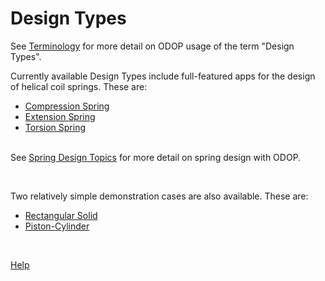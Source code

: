 # Design Types

See [Terminology](/docs/Help/terminology.html) for more detail on ODOP usage of the term "Design Types".   

Currently available Design Types include full-featured apps for the design of
helical coil springs.
These are:   

* [Compression Spring](c_spring.html)   
* [Extension Spring](e_spring.html)   
* [Torsion Spring](t_spring.html)   
&nbsp;

See [Spring Design Topics](/docs/Help/SpringDesign) for more detail on spring design with ODOP.   

&nbsp;

Two relatively simple demonstration cases are also available.
These are:   

* [Rectangular Solid](r_solid.html)   
* [Piston-Cylinder](pcyl.html)   

&nbsp;

[Help](/docs/Help)
